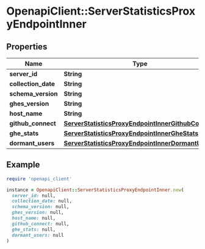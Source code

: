 # OpenapiClient::ServerStatisticsProxyEndpointInner

## Properties

| Name | Type | Description | Notes |
| ---- | ---- | ----------- | ----- |
| **server_id** | **String** |  | [optional] |
| **collection_date** | **String** |  | [optional] |
| **schema_version** | **String** |  | [optional] |
| **ghes_version** | **String** |  | [optional] |
| **host_name** | **String** |  | [optional] |
| **github_connect** | [**ServerStatisticsProxyEndpointInnerGithubConnect**](ServerStatisticsProxyEndpointInnerGithubConnect.md) |  | [optional] |
| **ghe_stats** | [**ServerStatisticsProxyEndpointInnerGheStats**](ServerStatisticsProxyEndpointInnerGheStats.md) |  | [optional] |
| **dormant_users** | [**ServerStatisticsProxyEndpointInnerDormantUsers**](ServerStatisticsProxyEndpointInnerDormantUsers.md) |  | [optional] |

## Example

```ruby
require 'openapi_client'

instance = OpenapiClient::ServerStatisticsProxyEndpointInner.new(
  server_id: null,
  collection_date: null,
  schema_version: null,
  ghes_version: null,
  host_name: null,
  github_connect: null,
  ghe_stats: null,
  dormant_users: null
)
```

